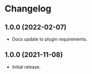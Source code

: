 # Changelog

## 1.0.0 (2022-02-07)

- Docs update to plugin requirements.

## 1.0.0 (2021-11-08)

- Initial release.
